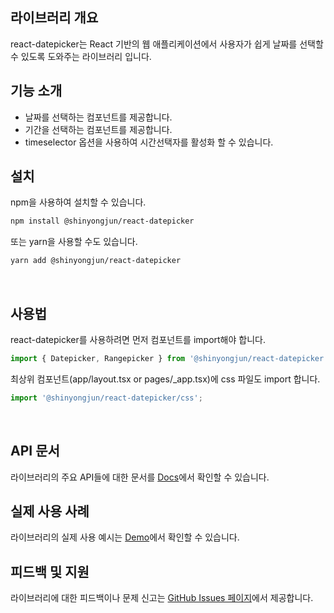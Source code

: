 ## 라이브러리 개요

react-datepicker는 React 기반의 웹 애플리케이션에서 사용자가 쉽게 날짜를 선택할 수 있도록 도와주는 라이브러리 입니다.
​

## 기능 소개

- 날짜를 선택하는 <Datepicker /> 컴포넌트를 제공합니다.
- 기간을 선택하는 <Rangepicker /> 컴포넌트를 제공합니다.
- timeselector 옵션을 사용하여 시간선택자를 활성화 할 수 있습니다.
  ​

## 설치

npm을 사용하여 설치할 수 있습니다.

```bash
npm install @shinyongjun/react-datepicker
```

또는 yarn을 사용할 수도 있습니다.

```bash
yarn add @shinyongjun/react-datepicker
```

​

## 사용법

react-datepicker를 사용하려면 먼저 컴포넌트를 import해야 합니다.

```javascript
import { Datepicker, Rangepicker } from '@shinyongjun/react-datepicker';
```

최상위 컴포넌트(app/layout.tsx or pages/\_app.tsx)에 css 파일도 import 합니다.

```javascript
import '@shinyongjun/react-datepicker/css';
```

​

## API 문서

라이브러리의 주요 API들에 대한 문서를 [Docs](https://shinyongjun.gitbook.io/react-datepicker/)에서 확인할 수 있습니다.

## 실제 사용 사례

라이브러리의 실제 사용 예시는 [Demo](https://shinyongjun.com/library/react-datepicker)에서 확인할 수 있습니다.
​

## 피드백 및 지원

라이브러리에 대한 피드백이나 문제 신고는 [GitHub Issues 페이지](https://github.com/shinyj1991/react-datepicker/issues)에서 제공합니다.
